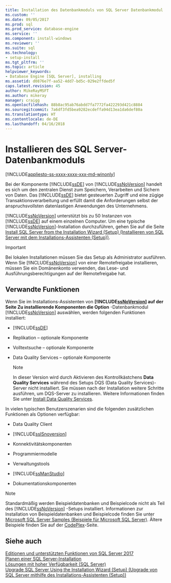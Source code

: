 ```yaml
---
title: Installation des Datenbankmoduls von SQL Server Datenbankmodul | Microsoft-Dokumentation
ms.custom: ''
ms.date: 09/05/2017
ms.prod: sql
ms.prod_service: database-engine
ms.service: ''
ms.component: install-windows
ms.reviewer: ''
ms.suite: sql
ms.technology:
- setup-install
ms.tgt_pltfrm: ''
ms.topic: article
helpviewer_keywords:
- Database Engine [SQL Server], installing
ms.assetid: d0876e7f-aa52-4dd7-bd5c-029e2ffded5f
caps.latest.revision: 45
author: MikeRayMSFT
ms.author: mikeray
manager: craigg
ms.openlocfilehash: 88b8ac95ab76abdd7fa7772fa422293d421c8884
ms.sourcegitcommit: 7a6df3fd5bea9282ecdeffa94d13ea1da6def80a
ms.translationtype: HT
ms.contentlocale: de-DE
ms.lasthandoff: 04/16/2018
---
```

# <a name="install-sql-server-database-engine"></a>Installieren des SQL Server-Datenbankmoduls

[!INCLUDE[appliesto-ss-xxxx-xxxx-xxx-md-winonly](../../includes/appliesto-ss-xxxx-xxxx-xxx-md-winonly.md)]

Bei der Komponente [!INCLUDE[ssDE](../../includes/ssde-md.md)] von [!INCLUDE[ssNoVersion](../../includes/ssnoversion-md.md)] handelt es sich um den zentralen Dienst zum Speichern, Verarbeiten und Sichern von Daten. Das [!INCLUDE[ssDE](../../includes/ssde-md.md)] bietet gesteuerten Zugriff und eine zügige Transaktionsverarbeitung und erfüllt damit die Anforderungen selbst der anspruchsvollsten datenlastigen Anwendungen des Unternehmens.  
  
[!INCLUDE[ssNoVersion](../../includes/ssnoversion-md.md)] unterstützt bis zu 50 Instanzen von [!INCLUDE[ssDE](../../includes/ssde-md.md)] auf einem einzelnen Computer. Um eine typische [!INCLUDE[ssNoVersion](../../includes/ssnoversion-md.md)]-Installation durchzuführen, gehen Sie auf die Seite [Install SQL Server from the Installation Wizard &#40;Setup&#41; (Installieren von SQL Server mit dem Installations-Assistenten &#40;Setup&#41;)](../../database-engine/install-windows/install-sql-server-from-the-installation-wizard-setup.md).  
  
>[!IMPORTANT]
>Bei lokalen Installationen müssen Sie das Setup als Administrator ausführen. Wenn Sie [!INCLUDE[ssNoVersion](../../includes/ssnoversion-md.md)] von einer Remotefreigabe installieren, müssen Sie ein Domänenkonto verwenden, das Lese- und Ausführungsberechtigungen auf der Remotefreigabe hat.  
  
## <a name="related-features"></a>Verwandte Funktionen

Wenn Sie im Installations-Assistenten von **[!INCLUDE[ssNoVersion](../../includes/ssnoversion-md.md)] auf der Seite Zu installierende Komponenten die Option** -Datenbankmodul [!INCLUDE[ssNoVersion](../../includes/ssnoversion-md.md)] auswählen, werden folgenden Funktionen installiert:  
  
-   [!INCLUDE[ssDE](../../includes/ssde-md.md)]  
  
-   Replikation – optionale Komponente  
  
-   Volltextsuche – optionale Komponente  
  
-   Data Quality Services – optionale Komponente  
  
    > [!NOTE]  
    >  In dieser Version wird durch Aktivieren des Kontrollkästchens **Data Quality Services** während des Setups DQS (Data Quality Services)-Server nicht installiert. Sie müssen nach der Installation weitere Schritte ausführen, um DQS-Server zu installieren. Weitere Informationen finden Sie unter [Install Data Quality Services](../../data-quality-services/install-windows/install-data-quality-services.md).  
  
 In vielen typischen Benutzerszenarien sind die folgenden zusätzlichen Funktionen als Optionen verfügbar:  
  
-   Data Quality Client  
  
-   [!INCLUDE[ssISnoversion](../../includes/ssisnoversion-md.md)]  
  
-   Konnektivitätskomponenten  
  
-   Programmiermodelle  
  
-   Verwaltungstools  
  
-   [!INCLUDE[ssManStudio](../../includes/ssmanstudio-md.md)]  
  
-   Dokumentationskomponenten  
  
> [!NOTE]  
>  Standardmäßig werden Beispieldatenbanken und Beispielcode nicht als Teil des [!INCLUDE[ssNoVersion](../../includes/ssnoversion-md.md)] -Setups installiert. Informationen zur Installation von Beispieldatenbanken und Beispielcode finden Sie unter [Microsoft SQL Server Samples (Beispiele für Microsoft SQL Server)](../../sample/microsoft-sql-server-samples.md). Ältere Beispiele finden Sie auf der [CodePlex](http://go.microsoft.com/fwlink/?LinkId=87843)-Seite.  
  
## <a name="see-also"></a>Siehe auch  
 [Editionen und unterstützten Funktionen von SQL Server 2017](~/sql-server/editions-and-components-of-sql-server-2017.md)   
 [Planen einer SQL Server-Installation](../../sql-server/install/planning-a-sql-server-installation.md)   
 [Lösungen mit hoher Verfügbarkeit &#40;SQL Server&#41;](../../sql-server/failover-clusters/high-availability-solutions-sql-server.md)   
 [Upgrade SQL Server Using the Installation Wizard (Setup) (Upgrade von SQL Server mithilfe des Installations-Assistenten (Setup))](../../database-engine/install-windows/upgrade-sql-server-using-the-installation-wizard-setup.md)  
  
  
